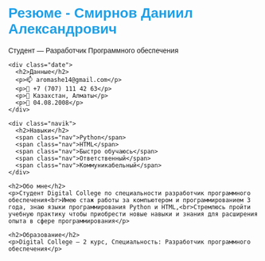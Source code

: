 <html lang="ru">
<head>
  <meta charset="utf-8">
  <meta name="viewport" content="width=device-width, initial-scale=1">
  <style>
    body {
      font-family: cursive, sans-serif;
    }
    .resume {
      max-width: 800px;
      margin: auto;
    }
    h1, h2 {
      color: #1ea0e9;
    }
    .date, .navik {
      margin: 20px 0;
    }
    .nav {
      display: inline-block;
      background: #e0f7fa;
      padding: 5px 10px;
      border-radius: 5px;
      margin-right: 5px;
    }
  </style>
</head>
<body>
  <div class="resume">
    <h1>Резюме - Смирнов Даниил Александрович</h1>
    <p>Студент — Разработчик Программного обеспечения</p>

    <div class="date">
      <h2>Данные</h2>
      <p>📫 aromashe14@gmail.com</p>
      <p>📱 +7 (707) 111 42 63</p>
      <p>📍 Казахстан, Алматы</p>
      <p>🎂 04.08.2008</p>
    </div>

    <div class="navik">
      <h2>Навыки</h2>
      <span class="nav">Python</span>
      <span class="nav">HTML</span>
      <span class="nav">Быстро обучаюсь</span>
      <span class="nav">Ответственный</span>
      <span class="nav">Коммуникабельный</span>
    </div>

    <h2>Обо мне</h2>
    <p>Студент Digital College по специальности разработчик программного обеспечения<br>Имею стаж работы за компьютером и программированием 3 года, знаю языки программирования Python и HTML,<br>Стремлюсь пройти учебную практику чтобы приобрести новые навыки и знания для расширения опыта в сфере программирования</p>

    <h2>Образование</h2>
    <p>Digital College — 2 курс, Специальность: Разработчик программного обеспечения</p>
  </div>
</body>
</html>

